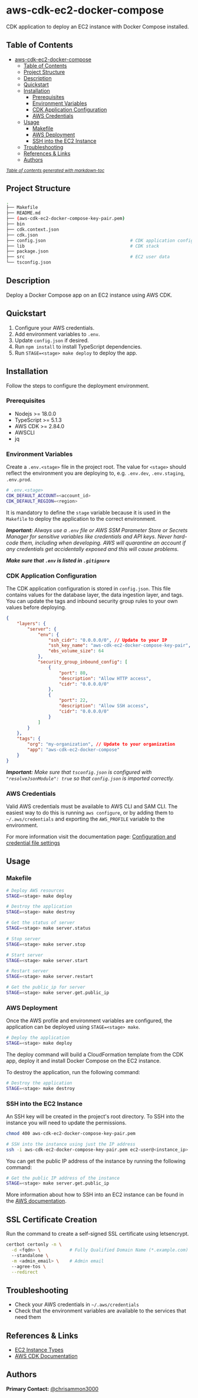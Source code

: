 # aws-cdk-ec2-docker-compose
CDK application to deploy an EC2 instance with Docker Compose installed.

## Table of Contents
- [aws-cdk-ec2-docker-compose](#aws-cdk-ec2-docker-compose)
  * [Table of Contents](#table-of-contents)
  * [Project Structure](#project-structure)
  * [Description](#description)
  * [Quickstart](#quickstart)
  * [Installation](#installation)
    + [Prerequisites](#prerequisites)
    + [Environment Variables](#environment-variables)
    + [CDK Application Configuration](#cdk-application-configuration)
    + [AWS Credentials](#aws-credentials)
  * [Usage](#usage)
    + [Makefile](#makefile)
    + [AWS Deployment](#aws-deployment)
    + [SSH into the EC2 Instance](#ssh-into-the-ec2-instance)
  * [Troubleshooting](#troubleshooting)
  * [References & Links](#references---links)
  * [Authors](#authors)

<small><i><a href='http://ecotrust-canada.github.io/markdown-toc/'>Table of contents generated with markdown-toc</a></i></small>

## Project Structure
```bash
.
├── Makefile
├── README.md
├── (aws-cdk-ec2-docker-compose-key-pair.pem)
├── bin
├── cdk.context.json
├── cdk.json
├── config.json                                # CDK application configuration
├── lib                                        # CDK stack   
├── package.json
├── src                                        # EC2 user data
└── tsconfig.json
```

## Description
Deploy a Docker Compose app on an EC2 instance using AWS CDK.

## Quickstart
1. Configure your AWS credentials.
2. Add environment variables to `.env`.
3. Update `config.json` if desired.
4. Run `npm install` to install TypeScript dependencies.
5. Run `STAGE=<stage> make deploy` to deploy the app.

## Installation
Follow the steps to configure the deployment environment.

### Prerequisites
* Nodejs >= 18.0.0
* TypeScript >= 5.1.3
* AWS CDK >= 2.84.0
* AWSCLI
* jq

### Environment Variables
Create a `.env.<stage>` file in the project root. The value for `<stage>` should reflect the environment you are deploying to, e.g. `.env.dev`, `.env.staging`, `.env.prod`.
```bash
# .env.<stage>
CDK_DEFAULT_ACCOUNT=<account_id>
CDK_DEFAULT_REGION=<region>
```

It is mandatory to define the `stage` variable because it is used in the `Makefile` to deploy the application to the correct environment.

***Important:*** *Always use a `.env` file or AWS SSM Parameter Store or Secrets Manager for sensitive variables like credentials and API keys. Never hard-code them, including when developing. AWS will quarantine an account if any credentials get accidentally exposed and this will cause problems.*

***Make sure that `.env` is listed in `.gitignore`***

### CDK Application Configuration
The CDK application configuration is stored in `config.json`. This file contains values for the database layer, the data ingestion layer, and tags. You can update the tags and inbound security group rules to your own values before deploying.
```json
{
    "layers": {
        "server": {
            "env": {
                "ssh_cidr": "0.0.0.0/0", // Update to your IP
                "ssh_key_name": "aws-cdk-ec2-docker-compose-key-pair",
                "ebs_volume_size": 64
            },
            "security_group_inbound_config": [
                {
                    "port": 80,
                    "description": "Allow HTTP access",
                    "cidr": "0.0.0.0/0"
                },
                {
                    "port": 22,
                    "description": "Allow SSH access",
                    "cidr": "0.0.0.0/0"
                }
            ]
        }
    },
    "tags": {
        "org": "my-organization", // Update to your organization
        "app": "aws-cdk-ec2-docker-compose"
    }
}
```

***Important:*** *Make sure that `tsconfig.json` is configured with `"resolveJsonModule": true` so that `config.json` is imported correctly.*

### AWS Credentials
Valid AWS credentials must be available to AWS CLI and SAM CLI. The easiest way to do this is running `aws configure`, or by adding them to `~/.aws/credentials` and exporting the `AWS_PROFILE` variable to the environment.

For more information visit the documentation page:
[Configuration and credential file settings](https://docs.aws.amazon.com/cli/latest/userguide/cli-configure-files.html)

## Usage

### Makefile
```bash
# Deploy AWS resources
STAGE=<stage> make deploy

# Destroy the application
STAGE=<stage> make destroy

# Get the status of server
STAGE=<stage> make server.status

# Stop server
STAGE=<stage> make server.stop

# Start server
STAGE=<stage> make server.start

# Restart server
STAGE=<stage> make server.restart

# Get the public_ip for server
STAGE=<stage> make server.get.public_ip
```

### AWS Deployment
Once the AWS profile and environment variables are configured, the application can be deployed using `STAGE=<stage> make`.
```bash
# Deploy the application
STAGE=<stage> make deploy
```
The deploy command will build a CloudFormation template from the CDK app, deploy it and install Docker Compose on the EC2 instance.

To destroy the application, run the following command:
```bash
# Destroy the application
STAGE=<stage> make destroy
```

### SSH into the EC2 Instance
An SSH key will be created in the project's root directory. To SSH into the instance you will need to update the permissions.
```bash
chmod 400 aws-cdk-ec2-docker-compose-key-pair.pem

# SSH into the instance using just the IP address
ssh -i aws-cdk-ec2-docker-compose-key-pair.pem ec2-user@<instance_ip>
```

You can get the public IP address of the instance by running the following command:
```bash
# Get the public IP address of the instance
STAGE=<stage> make server.get.public_ip
```

More information about how to SSH into an EC2 instance can be found in the [AWS documentation](https://docs.aws.amazon.com/AWSEC2/latest/UserGuide/AccessingInstancesLinux.html).

## SSL Certificate Creation
Run the command to create a self-signed SSL certificate using letsencrypt.
```bash
certbot certonly -n \
  -d <fqdn> \           # Fully Qualified Domain Name (*.example.com)
  --standalone \
  -m <admin_email> \    # Admin email
  --agree-tos \
  --redirect
```
## Troubleshooting
* Check your AWS credentials in `~/.aws/credentials`
* Check that the environment variables are available to the services that need them

## References & Links
- [EC2 Instance Types](https://aws.amazon.com/ec2/instance-types/)
- [AWS CDK Documentation](https://docs.aws.amazon.com/cdk/latest/guide/home.html)

## Authors
**Primary Contact:** [@chrisammon3000](https://github.com/chrisammon3000)
